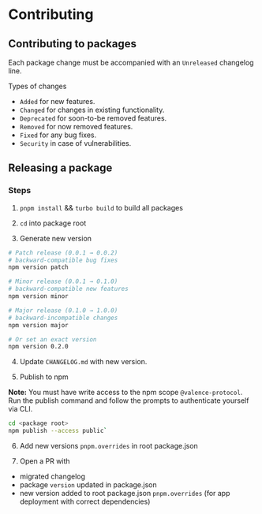 # Contributing

## Contributing to packages

Each package change must be accompanied with an `Unreleased` changelog line.

Types of changes

- `Added` for new features.
- `Changed` for changes in existing functionality.
- `Deprecated` for soon-to-be removed features.
- `Removed` for now removed features.
- `Fixed` for any bug fixes.
- `Security` in case of vulnerabilities.

## Releasing a package

### Steps

1. `pnpm install` && `turbo build` to build all packages

2. `cd` into package root

3. Generate new version

```bash
# Patch release (0.0.1 → 0.0.2)
# backward-compatible bug fixes
npm version patch

# Minor release (0.0.1 → 0.1.0)
# backward-compatible new features
npm version minor

# Major release (0.1.0 → 1.0.0)
# backward-incompatible changes
npm version major

# Or set an exact version
npm version 0.2.0
```

4. Update `CHANGELOG.md` with new version.

5. Publish to npm

**Note:** You must have write access to the npm scope `@valence-protocol`. Run the publish command and follow the prompts to authenticate yourself via CLI.

```bash
cd <package root>
npm publish --access public`
```

6. Add new versions `pnpm.overrides` in root package.json

7. Open a PR with

- migrated changelog
- package `version` updated in package.json
- new version added to root package.json `pnpm.overrides` (for app deployment with correct dependencies)
